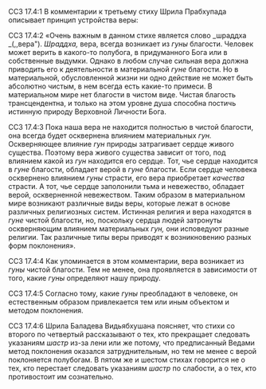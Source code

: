 ССЗ 17.4:1	В комментарии к третьему стиху Шрила Прабхупада описывает принцип устройства веры:

ССЗ 17.4:2	«Очень важным в данном стихе является слово _шраддха _(,,вера"). _Шраддха,_ вера, всегда возникает из _гуны_ благости. Человек может верить в какого-то полубога, в придуманного Бога или в собственные выдумки. Однако в любом случае сильная вера должна приводить его к деятельности в материальной _гуне_ благости. Но в материальной, обусловленной жизни ни одно действие не может быть абсолютно чистым, в нем всегда есть какие-то примеси. В материальном мире нет благости в чистом виде. Чистая благость трансцендентна, и только на этом уровне душа способна постичь истинную природу Верховной Личности Бога.

ССЗ 17.4:3	Пока наша вера не находится полностью в чистой благости, она всегда будет осквернена влиянием материальных _гун._ Оскверняющее влияние _гун_ природы затрагивает сердце живого существа. Поэтому вера живого существа зависит от того, под влиянием какой из _гун_ находится его сердце. Тот, чье сердце находится в _гуне_ благости, обладает верой в _гуне_ благости. Если сердце человека осквернено влиянием _гуны_ страсти, его вера приобретает _качества_ страсти. А тот, чье сердце заполонили тьма и невежество, обладает верой, оскверненной невежеством. Таким образом в материальном мире возникают различные виды веры, которые лежат в основе различных религиозных систем. Истинная религия и вера находятся в _гуне_ чистой благости, но, поскольку сердца людей затронуты оскверняющим влиянием материальных _гун,_ они исповедуют разные религии. Так различные типы веры приводят к возникновению разных форм поклонения».

ССЗ 17.4:4	Как упоминается в этом комментарии, вера возникает из _гуны_ чистой благости. Тем не менее, она проявляется в зависимости от того, какие _гуны_ определяют нашу природу.

ССЗ 17.4:5	Согласно тому, какие _гуны_ преобладают в человеке, он естественным образом привлекается тем или иным объектом и методом поклонения.

ССЗ 17.4:6	Шрила Баладева Видьябхушана поясняет, что стихи со второго по четвертый рассказывают о тех, кто прекращает следовать указаниям _шастр_ из-за лени или же потому, что предписанный Ведами метод поклонения оказался затруднительным, но тем не менее с верой поклоняется полубогам. В пятом же и шестом стихах говорится не о тех, кто перестает следовать указаниям _шастр_ по слабости, а о тех, кто противостоит им сознательно.